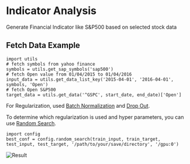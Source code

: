 # Indicator Analysis
Generate Financial Indicator like S&P500 based on selected stock data


## Fetch Data Example
```
import utils 
# fetch symbols from yahoo finance
symbols = utils.get_sap_symbols('sap500')
# fetch Open value from 01/04/2015 to 01/04/2016
input_data = utils.get_data_list_key('2015-04-01', '2016-04-01', symbols, 'Open')
# fetch Open S&P500
target_data = utils.get_data('^GSPC', start_date, end_date)['Open']
```

For Regularization, used [Batch Normalization](https://arxiv.org/pdf/1502.03167v3.pdf) and [Drop Out](https://www.cs.toronto.edu/~hinton/absps/JMLRdropout.pdf).

To determine which regularization is used and hyper parameters, you can use [Random Search](http://www.jmlr.org/papers/volume13/bergstra12a/bergstra12a.pdf).
```
import config
best_conf = config.random_search(train_input, train_target, test_input, test_target, '/path/to/your/save/directory', '/gpu:0')
```

![Result](https://github.com/jjakimoto/Indicator_Analysis/blob/master/assets/compare.jpg)